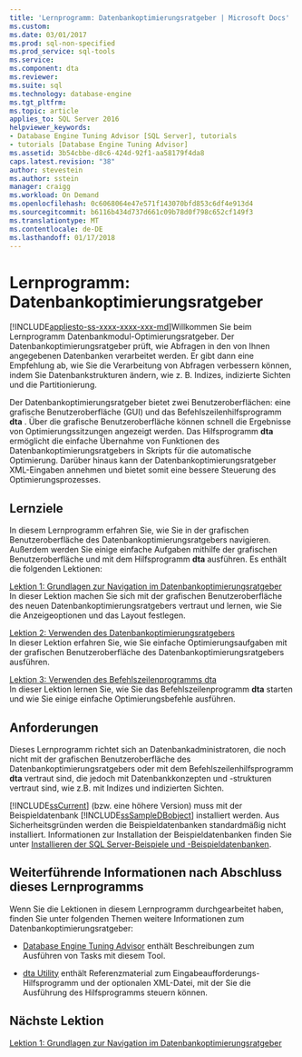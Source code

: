 ```yaml
---
title: 'Lernprogramm: Datenbankoptimierungsratgeber | Microsoft Docs'
ms.custom: 
ms.date: 03/01/2017
ms.prod: sql-non-specified
ms.prod_service: sql-tools
ms.service: 
ms.component: dta
ms.reviewer: 
ms.suite: sql
ms.technology: database-engine
ms.tgt_pltfrm: 
ms.topic: article
applies_to: SQL Server 2016
helpviewer_keywords:
- Database Engine Tuning Advisor [SQL Server], tutorials
- tutorials [Database Engine Tuning Advisor]
ms.assetid: 3b54cbbe-d8c6-424d-92f1-aa58179f4da8
caps.latest.revision: "38"
author: stevestein
ms.author: sstein
manager: craigg
ms.workload: On Demand
ms.openlocfilehash: 0c6068064e47e571f143070bfd853c6df4e913d4
ms.sourcegitcommit: b6116b434d737d661c09b78d0f798c652cf149f3
ms.translationtype: MT
ms.contentlocale: de-DE
ms.lasthandoff: 01/17/2018
---
```

# <a name="tutorial-database-engine-tuning-advisor"></a>Lernprogramm: Datenbankoptimierungsratgeber
[!INCLUDE[appliesto-ss-xxxx-xxxx-xxx-md](../../includes/appliesto-ss-xxxx-xxxx-xxx-md.md)]Willkommen Sie beim Lernprogramm Datenbankmodul-Optimierungsratgeber. Der Datenbankoptimierungsratgeber prüft, wie Abfragen in den von Ihnen angegebenen Datenbanken verarbeitet werden. Er gibt dann eine Empfehlung ab, wie Sie die Verarbeitung von Abfragen verbessern können, indem Sie Datenbankstrukturen ändern, wie z. B. Indizes, indizierte Sichten und die Partitionierung.  
  
Der Datenbankoptimierungsratgeber bietet zwei Benutzeroberflächen: eine grafische Benutzeroberfläche (GUI) und das Befehlszeilenhilfsprogramm **dta** . Über die grafische Benutzeroberfläche können schnell die Ergebnisse von Optimierungssitzungen angezeigt werden. Das Hilfsprogramm **dta** ermöglicht die einfache Übernahme von Funktionen des Datenbankoptimierungsratgebers in Skripts für die automatische Optimierung. Darüber hinaus kann der Datenbankoptimierungsratgeber XML-Eingaben annehmen und bietet somit eine bessere Steuerung des Optimierungsprozesses.  
  
## <a name="what-you-will-learn"></a>Lernziele  
In diesem Lernprogramm erfahren Sie, wie Sie in der grafischen Benutzeroberfläche des Datenbankoptimierungsratgebers navigieren. Außerdem werden Sie einige einfache Aufgaben mithilfe der grafischen Benutzeroberfläche und mit dem Hilfsprogramm **dta** ausführen. Es enthält die folgenden Lektionen:  
  
[Lektion 1: Grundlagen zur Navigation im Datenbankoptimierungsratgeber](../../tools/dta/lesson-1-basic-navigation-in-database-engine-tuning-advisor.md)  
In dieser Lektion machen Sie sich mit der grafischen Benutzeroberfläche des neuen Datenbankoptimierungsratgebers vertraut und lernen, wie Sie die Anzeigeoptionen und das Layout festlegen.  
  
[Lektion 2: Verwenden des Datenbankoptimierungsratgebers](../../tools/dta/lesson-2-using-database-engine-tuning-advisor.md)  
In dieser Lektion erfahren Sie, wie Sie einfache Optimierungsaufgaben mit der grafischen Benutzeroberfläche des Datenbankoptimierungsratgebers ausführen.  
  
[Lektion 3: Verwenden des Befehlszeilenprogramms dta](../../tools/dta/lesson-3-using-the-dta-command-prompt-utility.md)  
In dieser Lektion lernen Sie, wie Sie das Befehlszeilenprogramm **dta** starten und wie Sie einige einfache Optimierungsbefehle ausführen.  
  
## <a name="requirements"></a>Anforderungen  
Dieses Lernprogramm richtet sich an Datenbankadministratoren, die noch nicht mit der grafischen Benutzeroberfläche des Datenbankoptimierungsratgebers oder mit dem Befehlszeilenhilfsprogramm **dta** vertraut sind, die jedoch mit Datenbankkonzepten und -strukturen vertraut sind, wie z.B. mit Indizes und indizierten Sichten.  
  
[!INCLUDE[ssCurrent](../../includes/sscurrent-md.md)] (bzw. eine höhere Version) muss mit der Beispieldatenbank [!INCLUDE[ssSampleDBobject](../../includes/sssampledbobject-md.md)] installiert werden. Aus Sicherheitsgründen werden die Beispieldatenbanken standardmäßig nicht installiert. Informationen zur Installation der Beispieldatenbanken finden Sie unter [Installieren der SQL Server-Beispiele und -Beispieldatenbanken](http://sqlserversamples.codeplex.com).  
  
## <a name="after-you-finish-this-tutorial"></a>Weiterführende Informationen nach Abschluss dieses Lernprogramms  
Wenn Sie die Lektionen in diesem Lernprogramm durchgearbeitet haben, finden Sie unter folgenden Themen weitere Informationen zum Datenbankoptimierungsratgeber:  
  
-   [Database Engine Tuning Advisor](../../relational-databases/performance/database-engine-tuning-advisor.md) enthält Beschreibungen zum Ausführen von Tasks mit diesem Tool.  
  
-   [dta Utility](../../tools/dta/dta-utility.md) enthält Referenzmaterial zum Eingabeaufforderungs-Hilfsprogramm und der optionalen XML-Datei, mit der Sie die Ausführung des Hilfsprogramms steuern können.  
  
## <a name="next-lesson"></a>Nächste Lektion  
[Lektion 1: Grundlagen zur Navigation im Datenbankoptimierungsratgeber](../../tools/dta/lesson-1-basic-navigation-in-database-engine-tuning-advisor.md)  
  
  
  
